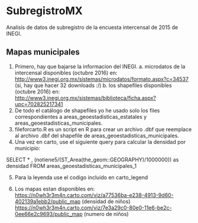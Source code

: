# SubregistroMX
Analisis de datos de subregistro de la encuesta intercensal de 2015 de INEGI.

## Mapas municipales
1. Primero, hay que bajarse la informacion del INEGI.
    a. microdatos de la intercensal disponibles (octubre 2016) en: http://www3.inegi.org.mx/sistemas/microdatos/formato.aspx?c=34537 (si, hay que hacer 32 downloads :/)
    b. los shapefiles disponibles (octubre 2016) en: http://www3.inegi.org.mx/sistemas/biblioteca/ficha.aspx?upc=702825217341
2. De todo el catálogo de shapefiles yo he usado solo los files correspondientes a areas_geoestadisticas_estatales y areas_geoestadisticas_municipales.
3. fileforcarto.R es un script en R para crear un archivo .dbf que reemplace al archivo .dbf del shapefile de areas_geoestadisticas_municipales.
4. Una vez en carto, use el siguiente query para calcular la densidad por municipio:

SELECT *
	, (notiene5/(ST_Area(the_geom::GEOGRAPHY)/1000000)) as densidad
FROM areas_geoestadisticas_municipales_1

5. Para la leyenda use el codigo incluido en carto_legend

6. Los mapas estan disponibles en:
https://n0wh3r3m4n.carto.com/viz/a77536ba-e238-4913-9d60-402139a1ebb2/public_map (densidad de niños)
https://n0wh3r3m4n.carto.com/viz/7e3a29c0-80e0-11e6-be2c-0ee66e2c9693/public_map (numero de niños)
